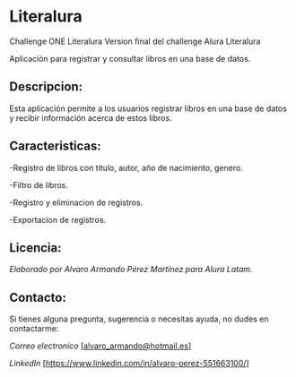 # Literalura
Challenge ONE Literalura
Version final del challenge Alura Literalura

Aplicación para registrar y consultar libros en una base de datos.

## Descripcion:
Esta aplicación permite a los usuarios registrar libros en una base de datos y recibir información acerca de estos libros.

## Caracteristicas:

-Registro de libros con titulo, autor, año de nacimiento, genero.

-Filtro de libros.

-Registro y eliminacion de registros.

-Exportacion de registros.

## Licencia:

*Elaborado por Alvaro Armando Pérez Martínez para Alura Latam.*

## Contacto:

Si tienes alguna pregunta, sugerencia o necesitas ayuda, no dudes en contactarme:

*Correo electronico* [alvaro_armando@hotmail.es]

*LinkedIn* [https://www.linkedin.com/in/alvaro-perez-551663100/]
